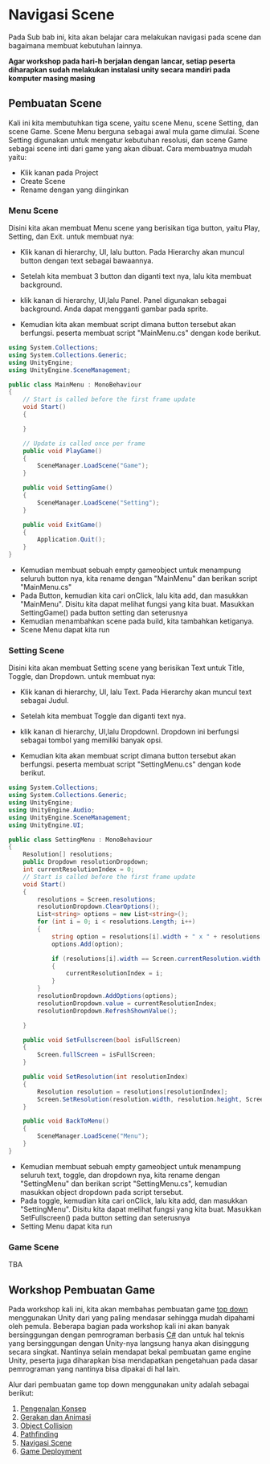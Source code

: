 # Navigasi Scene

Pada Sub bab ini, kita akan belajar cara melakukan navigasi pada scene dan bagaimana membuat kebutuhan lainnya.

**Agar workshop pada hari-h berjalan dengan lancar, setiap peserta diharapkan sudah melakukan instalasi unity secara mandiri pada komputer masing masing**

## Pembuatan Scene

Kali ini kita membutuhkan tiga scene, yaitu scene Menu, scene Setting, dan scene Game. Scene Menu berguna sebagai awal mula game dimulai.
Scene Setting digunakan untuk mengatur kebutuhan resolusi, dan scene Game sebagai scene inti dari game yang akan dibuat. Cara membuatnya mudah yaitu:

- Klik kanan pada Project
- Create Scene
- Rename dengan yang diinginkan

### Menu Scene
Disini kita akan membuat Menu scene yang berisikan tiga button, yaitu Play, Setting, dan Exit. untuk membuat nya:

- Klik kanan di hierarchy, UI, lalu button. Pada Hierarchy akan muncul button dengan text sebagai bawaannya.

- Setelah kita membuat 3 button dan diganti text nya, lalu kita membuat background.

- klik kanan di hierarchy, UI,lalu Panel. Panel digunakan sebagai background. Anda dapat mengganti gambar pada sprite.

- Kemudian kita akan membuat script dimana button tersebut akan berfungsi. peserta membuat script "MainMenu.cs" dengan kode berikut.

```C#
using System.Collections;
using System.Collections.Generic;
using UnityEngine;
using UnityEngine.SceneManagement;

public class MainMenu : MonoBehaviour
{
    // Start is called before the first frame update
    void Start()
    {

    }

    // Update is called once per frame
    public void PlayGame()
    {
        SceneManager.LoadScene("Game");
    }

    public void SettingGame()
    {
        SceneManager.LoadScene("Setting");
    }

    public void ExitGame()
    {
        Application.Quit();
    }
}
```

- Kemudian membuat sebuah empty gameobject untuk menampung seluruh button nya, kita rename dengan "MainMenu" dan berikan script "MainMenu.cs"
- Pada Button, kemudian kita cari onClick, lalu kita add, dan masukkan "MainMenu". Disitu kita dapat melihat fungsi yang kita buat. Masukkan SettingGame() pada button setting dan seterusnya
- Kemudian menambahkan scene pada build, kita tambahkan ketiganya.
- Scene Menu dapat kita run

### Setting Scene

Disini kita akan membuat Setting scene yang berisikan Text untuk Title, Toggle, dan Dropdown. untuk membuat nya:

- Klik kanan di hierarchy, UI, lalu Text. Pada Hierarchy akan muncul text sebagai Judul.

- Setelah kita membuat Toggle dan diganti text nya.

- klik kanan di hierarchy, UI,lalu Dropdownl. Dropdown ini berfungsi sebagai tombol yang memiliki banyak opsi.

- Kemudian kita akan membuat script dimana button tersebut akan berfungsi. peserta membuat script "SettingMenu.cs" dengan kode berikut.

```C#
using System.Collections;
using System.Collections.Generic;
using UnityEngine;
using UnityEngine.Audio;
using UnityEngine.SceneManagement;
using UnityEngine.UI;

public class SettingMenu : MonoBehaviour
{
    Resolution[] resolutions;
    public Dropdown resolutionDropdown;
    int currentResolutionIndex = 0;
    // Start is called before the first frame update
    void Start()
    {
        resolutions = Screen.resolutions;
        resolutionDropdown.ClearOptions();
        List<string> options = new List<string>();
        for (int i = 0; i < resolutions.Length; i++)
        {
            string option = resolutions[i].width + " x " + resolutions[i].height;
            options.Add(option);

            if (resolutions[i].width == Screen.currentResolution.width && resolutions[i].height == Screen.currentResolution.height)
            {
                currentResolutionIndex = i;
            }
        }
        resolutionDropdown.AddOptions(options);
        resolutionDropdown.value = currentResolutionIndex;
        resolutionDropdown.RefreshShownValue();

    }

    public void SetFullscreen(bool isFullScreen)
    {
        Screen.fullScreen = isFullScreen;
    }

    public void SetResolution(int resolutionIndex)
    {
        Resolution resolution = resolutions[resolutionIndex];
        Screen.SetResolution(resolution.width, resolution.height, Screen.fullScreen);
    }

    public void BackToMenu()
    {
        SceneManager.LoadScene("Menu");
    }
}
```

- Kemudian membuat sebuah empty gameobject untuk menampung seluruh text, toggle, dan dropdown nya, kita rename dengan "SettingMenu" dan berikan script "SettingMenu.cs", kemudian masukkan object dropdown pada script tersebut.
- Pada toggle, kemudian kita cari onClick, lalu kita add, dan masukkan "SettingMenu". Disitu kita dapat melihat fungsi yang kita buat. Masukkan SetFullscreen() pada button setting dan seterusnya
- Setting Menu dapat kita run

### Game Scene

TBA

## Workshop Pembuatan Game

Pada workshop kali ini, kita akan membahas pembuatan game [top down](https://en.wikipedia.org/wiki/Video_game_graphics#Top-down_perspective) menggunakan Unity dari yang paling mendasar sehingga mudah dipahami oleh pemula.
Beberapa bagian pada workshop kali ini akan banyak bersinggungan dengan pemrograman berbasis [C#](https://en.wikipedia.org/wiki/C_Sharp_(programming_language))
dan untuk hal teknis yang bersinggungan dengan Unity-nya langsung hanya akan disinggung secara singkat.
Nantinya selain mendapat bekal pembuatan game engine Unity, peserta juga diharapkan bisa mendapatkan pengetahuan pada dasar pemrograman yang nantinya bisa dipakai di hal lain.

Alur dari pembuatan game top down menggunakan unity adalah sebagai berikut:
1. [Pengenalan Konsep](./Assets/1-Pengenalan-Konsep/README.md)
2. [Gerakan dan Animasi](./Assets/2-Gerakan-dan-Animasi/README.md)
3. [Object Collision](./Assets/3-Object-Collision/README.md)
4. [Pathfinding](./Assets/4-Pathfinding/README.md)
5. [Navigasi Scene](./Assets/5-Navigasi-Scene/README.md)
6. [Game Deployment](./Assets/6-Game-Deployment/README.md)